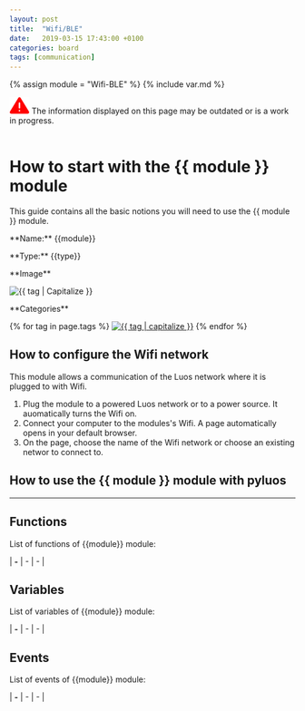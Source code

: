 ```yaml
---
layout: post
title:  "Wifi/BLE"
date:   2019-03-15 17:43:00 +0100
categories: board
tags: [communication]
---
```


{% assign module = "Wifi-BLE" %}
{% include var.md %}

<div markdown="1" class="wip"><img src="/assets/img/warning.png" class="img_warning">
The information displayed on this page may be outdated or is a work in progress.
</div><br />

# How to start with the {{ module }} module

This guide contains all the basic notions you will need to use the {{ module }} module.

<div class="sheet" markdown="1">
<p class="sheet-title" markdown="1">**Name:** {{module}}</p>
<p class="sheet-title" markdown="1">**Type:** {{type}}</p>
<p class="sheet-title" markdown="1">**Image**</p>
<p class="indent" markdown="1"><img height="150" src="/assets/img/{{ module | downcase }}-module.png" alt="{{ tag | Capitalize }}"></p>
<p class="sheet-title" markdown="1">**Categories**</p>
<p class="indent" markdown="1">
{% for tag in page.tags %}
  <a href="{{ "/" | absolute_url }}tags.html"><img height="50" src="/assets/img/sticker-{{ tag }}.png" alt="{{ tag | capitalize }}"></a>
{% endfor %}
</p>
</div>



## How to configure the Wifi network

This module allows a communication of the Luos network where it is plugged to with Wifi.

1. Plug the module to a powered Luos network or to a power source. It auomatically turns the Wifi on.
2. Connect your computer to the modules's Wifi. A page automatically opens in your default browser.
3. On the page, choose the name of the Wifi network or choose an existing networ to connect to.




## How to use the {{ module }} module with pyluos



----

## Functions
List of functions of {{module}} module:

| **-** | - | - |

## Variables
List of variables of {{module}} module:

| **-** | - | - |

## Events
List of events of {{module}} module:

| **-** | - | - |

